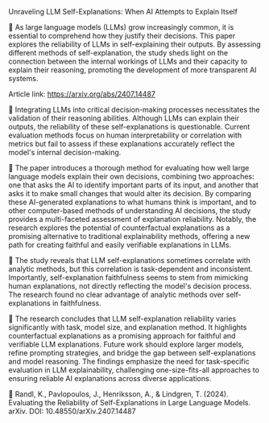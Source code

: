 Unraveling LLM Self-Explanations: When AI Attempts to Explain Itself

📌 As large language models (LLMs) grow increasingly common, it is essential to comprehend how they justify their decisions. This paper explores the reliability of LLMs in self-explaining their outputs. By assessing different methods of self-explanation, the study sheds light on the connection between the internal workings of LLMs and their capacity to explain their reasoning, promoting the development of more transparent AI systems.

Article link: https://arxiv.org/abs/2407.14487

🔹 Integrating LLMs into critical decision-making processes necessitates the validation of their reasoning abilities. Although LLMs can explain their outputs, the reliability of these self-explanations is questionable. Current evaluation methods focus on human interpretability or correlation with metrics but fail to assess if these explanations accurately reflect the model's internal decision-making.

🔹 The paper introduces a thorough method for evaluating how well large language models explain their own decisions, combining two approaches: one that asks the AI to identify important parts of its input, and another that asks it to make small changes that would alter its decision. By comparing these AI-generated explanations to what humans think is important, and to other computer-based methods of understanding AI decisions, the study provides a multi-faceted assessment of explanation reliability. Notably, the research explores the potential of counterfactual explanations as a promising alternative to traditional explainability methods, offering a new path for creating faithful and easily verifiable explanations in LLMs.

🔹 The study reveals that LLM self-explanations sometimes correlate with analytic methods, but this correlation is task-dependent and inconsistent. Importantly, self-explanation faithfulness seems to stem from mimicking human explanations, not directly reflecting the model's decision process. The research found no clear advantage of analytic methods over self-explanations in faithfulness.

🔹 The research concludes that LLM self-explanation reliability varies significantly with task, model size, and explanation method. It highlights counterfactual explanations as a promising approach for faithful and verifiable LLM explanations. Future work should explore larger models, refine prompting strategies, and bridge the gap between self-explanations and model reasoning. The findings emphasize the need for task-specific evaluation in LLM explainability, challenging one-size-fits-all approaches to ensuring reliable AI explanations across diverse applications.

📑 Randl, K., Pavlopoulos, J., Henriksson, A., & Lindgren, T. (2024). Evaluating the Reliability of Self-Explanations in Large Language Models. arXiv. DOI: 10.48550/arXiv.2407.14487